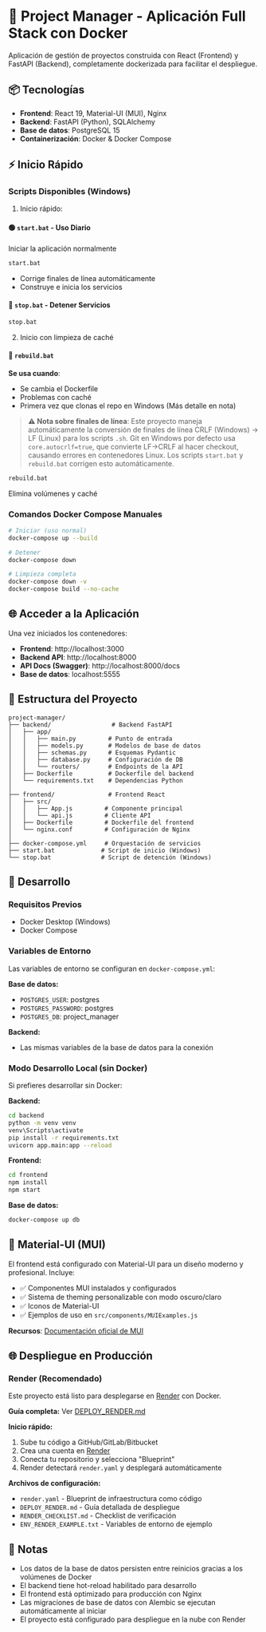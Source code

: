 # 🚀 Project Manager - Aplicación Full Stack con Docker

Aplicación de gestión de proyectos construida con React (Frontend) y FastAPI (Backend), completamente dockerizada para facilitar el despliegue.

## 📦 Tecnologías

- **Frontend**: React 19, Material-UI (MUI), Nginx
- **Backend**: FastAPI (Python), SQLAlchemy
- **Base de datos**: PostgreSQL 15
- **Containerización**: Docker & Docker Compose

## ⚡ Inicio Rápido

### Scripts Disponibles (Windows)

1. Inicio rápido:
#### 🟢 `start.bat` - Uso Diario
Iniciar la aplicación normalmente
```bash
start.bat
```
- Corrige finales de línea automáticamente
- Construye e inicia los servicios

#### 🔴 `stop.bat` - Detener Servicios
```bash
stop.bat
```

2. Inicio con limpieza de caché
#### 🔧 `rebuild.bat`
**Se usa cuando**:
- Se cambia el Dockerfile
- Problemas con caché
- Primera vez que clonas el repo en Windows (Más detalle en nota)

> **⚠️ Nota sobre finales de línea**: Este proyecto maneja automáticamente la conversión de finales de línea CRLF (Windows) → LF (Linux) para los scripts `.sh`. Git en Windows por defecto usa `core.autocrlf=true`, que convierte LF→CRLF al hacer checkout, causando errores en contenedores Linux. Los scripts `start.bat` y `rebuild.bat` corrigen esto automáticamente.

```bash
rebuild.bat
```
Elimina volúmenes y caché

### Comandos Docker Compose Manuales

```bash
# Iniciar (uso normal)
docker-compose up --build

# Detener
docker-compose down

# Limpieza completa
docker-compose down -v
docker-compose build --no-cache
```

## 🌐 Acceder a la Aplicación

Una vez iniciados los contenedores:

- **Frontend**: http://localhost:3000
- **Backend API**: http://localhost:8000
- **API Docs (Swagger)**: http://localhost:8000/docs
- **Base de datos**: localhost:5555

## 📁 Estructura del Proyecto

```
project-manager/
├── backend/                 # Backend FastAPI
│   ├── app/
│   │   ├── main.py         # Punto de entrada
│   │   ├── models.py       # Modelos de base de datos
│   │   ├── schemas.py      # Esquemas Pydantic
│   │   ├── database.py     # Configuración de DB
│   │   └── routers/        # Endpoints de la API
│   ├── Dockerfile          # Dockerfile del backend
│   └── requirements.txt    # Dependencias Python
│
├── frontend/               # Frontend React
│   ├── src/
│   │   ├── App.js         # Componente principal
│   │   └── api.js         # Cliente API
│   ├── Dockerfile         # Dockerfile del frontend
│   └── nginx.conf         # Configuración de Nginx
│
├── docker-compose.yml     # Orquestación de servicios
├── start.bat             # Script de inicio (Windows)
└── stop.bat              # Script de detención (Windows)
```

## 🔧 Desarrollo

### Requisitos Previos

- Docker Desktop (Windows)
- Docker Compose

### Variables de Entorno

Las variables de entorno se configuran en `docker-compose.yml`:

**Base de datos:**
- `POSTGRES_USER`: postgres
- `POSTGRES_PASSWORD`: postgres
- `POSTGRES_DB`: project_manager

**Backend:**
- Las mismas variables de la base de datos para la conexión

### Modo Desarrollo Local (sin Docker)

Si prefieres desarrollar sin Docker:

**Backend:**
```bash
cd backend
python -m venv venv
venv\Scripts\activate
pip install -r requirements.txt
uvicorn app.main:app --reload
```

**Frontend:**
```bash
cd frontend
npm install
npm start
```

**Base de datos:**
```bash
docker-compose up db
```

## 🎨 Material-UI (MUI)

El frontend está configurado con Material-UI para un diseño moderno y profesional. Incluye:

- ✅ Componentes MUI instalados y configurados
- ✅ Sistema de theming personalizable con modo oscuro/claro
- ✅ Iconos de Material-UI
- ✅ Ejemplos de uso en `src/components/MUIExamples.js`

**Recursos**: [Documentación oficial de MUI](https://mui.com/)

## 🌐 Despliegue en Producción

### Render (Recomendado)

Este proyecto está listo para desplegarse en [Render](https://render.com) con Docker.

**Guía completa:** Ver [DEPLOY_RENDER.md](DEPLOY_RENDER.md)

**Inicio rápido:**
1. Sube tu código a GitHub/GitLab/Bitbucket
2. Crea una cuenta en [Render](https://render.com)
3. Conecta tu repositorio y selecciona "Blueprint"
4. Render detectará `render.yaml` y desplegará automáticamente

**Archivos de configuración:**
- `render.yaml` - Blueprint de infraestructura como código
- `DEPLOY_RENDER.md` - Guía detallada de despliegue
- `RENDER_CHECKLIST.md` - Checklist de verificación
- `ENV_RENDER_EXAMPLE.txt` - Variables de entorno de ejemplo

## 📝 Notas

- Los datos de la base de datos persisten entre reinicios gracias a los volúmenes de Docker
- El backend tiene hot-reload habilitado para desarrollo
- El frontend está optimizado para producción con Nginx
- Las migraciones de base de datos con Alembic se ejecutan automáticamente al iniciar
- El proyecto está configurado para despliegue en la nube con Render

